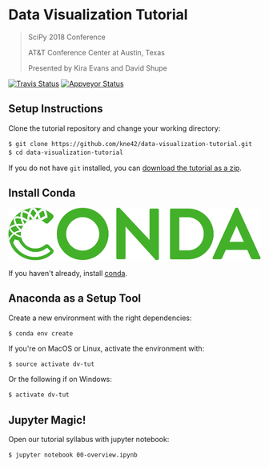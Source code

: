 # Data Visualization Tutorial

<blockquote><p>
SciPy 2018 Conference

AT&T Conference Center at Austin, Texas

Presented by Kira Evans and David Shupe
</p></blockquote>

[![Travis Status](https://travis-ci.org/kne42/data-visualization-tutorial.svg?branch=master)](https://travis-ci.org/kne42/data-visualization-tutorial)
[![Appveyor Status](https://ci.appveyor.com/api/projects/status/0q90ktvb2n3oxee1/branch/master?svg=true)](https://ci.appveyor.com/project/kne42/data-visualization-tutorial/branch/master)

## Setup Instructions

Clone the tutorial repository and change your working directory:
```bash
$ git clone https://github.com/kne42/data-visualization-tutorial.git
$ cd data-visualization-tutorial
```

If you do not have `git` installed, you can
[download the tutorial as a zip](https://github.com/kne42/data-visualization-tutorial/archive/master.zip).


## Install Conda

[![Install Conda](./res/conda_logo.svg)](https://conda.io/miniconda)

If you haven't already, install [conda](https://conda.io/miniconda).

## Anaconda as a Setup Tool

Create a new environment with the right dependencies:
```
$ conda env create
```

If you're on MacOS or Linux, activate the environment with:
```bash
$ source activate dv-tut
```

Or the following if on Windows:
```bash
$ activate dv-tut
```

## Jupyter Magic!

Open our tutorial syllabus with jupyter notebook:
```bash
$ jupyter notebook 00-overview.ipynb
```
